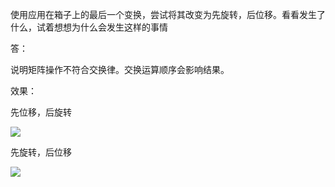 使用应用在箱子上的最后一个变换，尝试将其改变为先旋转，后位移。看看发生了什么，试着想想为什么会发生这样的事情


答：

说明矩阵操作不符合交换律。交换运算顺序会影响结果。


效果：


先位移，后旋转


![](https://github.com/Kevincyc99/Images-Store/raw/main/LearnOpenGL/Results/18_Exercise4_1_A.gif)


先旋转，后位移


![](https://github.com/Kevincyc99/Images-Store/raw/main/LearnOpenGL/Results/18_Exercise4_1_B.gif)